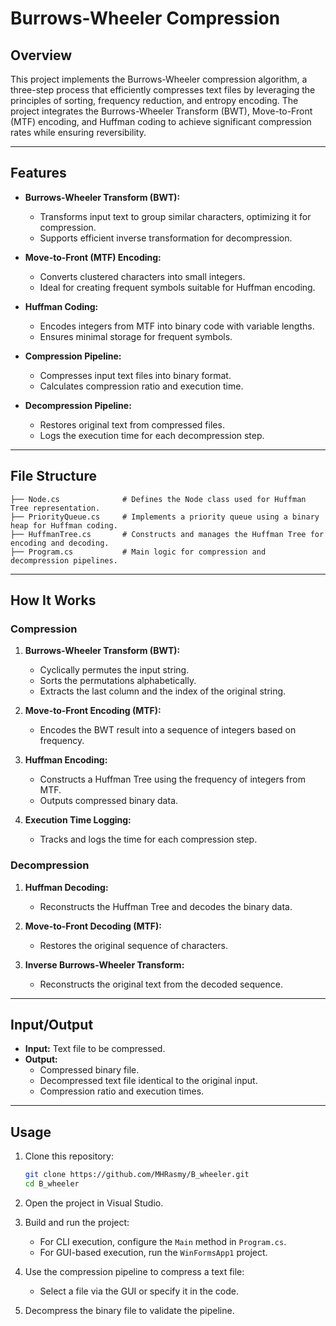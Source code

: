 # Burrows-Wheeler Compression

## Overview
This project implements the Burrows-Wheeler compression algorithm, a three-step process that efficiently compresses text files by leveraging the principles of sorting, frequency reduction, and entropy encoding. The project integrates the Burrows-Wheeler Transform (BWT), Move-to-Front (MTF) encoding, and Huffman coding to achieve significant compression rates while ensuring reversibility.

---

## Features
- **Burrows-Wheeler Transform (BWT):**
  - Transforms input text to group similar characters, optimizing it for compression.
  - Supports efficient inverse transformation for decompression.
  
- **Move-to-Front (MTF) Encoding:**
  - Converts clustered characters into small integers.
  - Ideal for creating frequent symbols suitable for Huffman encoding.
  
- **Huffman Coding:**
  - Encodes integers from MTF into binary code with variable lengths.
  - Ensures minimal storage for frequent symbols.
  
- **Compression Pipeline:**
  - Compresses input text files into binary format.
  - Calculates compression ratio and execution time.

- **Decompression Pipeline:**
  - Restores original text from compressed files.
  - Logs the execution time for each decompression step.

---

## File Structure
```
├── Node.cs              # Defines the Node class used for Huffman Tree representation.
├── PriorityQueue.cs     # Implements a priority queue using a binary heap for Huffman coding.
├── HuffmanTree.cs       # Constructs and manages the Huffman Tree for encoding and decoding.
├── Program.cs           # Main logic for compression and decompression pipelines.
```

---

## How It Works
### Compression
1. **Burrows-Wheeler Transform (BWT):**
   - Cyclically permutes the input string.
   - Sorts the permutations alphabetically.
   - Extracts the last column and the index of the original string.

2. **Move-to-Front Encoding (MTF):**
   - Encodes the BWT result into a sequence of integers based on frequency.

3. **Huffman Encoding:**
   - Constructs a Huffman Tree using the frequency of integers from MTF.
   - Outputs compressed binary data.

4. **Execution Time Logging:**
   - Tracks and logs the time for each compression step.

### Decompression
1. **Huffman Decoding:**
   - Reconstructs the Huffman Tree and decodes the binary data.

2. **Move-to-Front Decoding (MTF):**
   - Restores the original sequence of characters.

3. **Inverse Burrows-Wheeler Transform:**
   - Reconstructs the original text from the decoded sequence.

---

## Input/Output
- **Input:** Text file to be compressed.
- **Output:**
  - Compressed binary file.
  - Decompressed text file identical to the original input.
  - Compression ratio and execution times.

---

## Usage
1. Clone this repository:
   ```bash
   git clone https://github.com/MHRasmy/B_wheeler.git
   cd B_wheeler
   ```

2. Open the project in Visual Studio.

3. Build and run the project:
   - For CLI execution, configure the `Main` method in `Program.cs`.
   - For GUI-based execution, run the `WinFormsApp1` project.

4. Use the compression pipeline to compress a text file:
   - Select a file via the GUI or specify it in the code.

5. Decompress the binary file to validate the pipeline.
